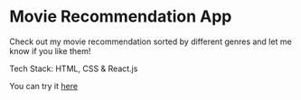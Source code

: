# Movie Recommendation App

Check out my movie recommendation sorted by different genres and let me know if you like them!

Tech Stack: HTML, CSS & React.js

You can try it [here](https://my-movie-recommendation.netlify.app/)
